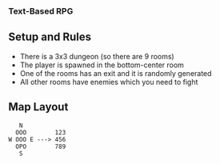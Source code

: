 ### Text-Based RPG

## Setup and Rules
* There is a 3x3 dungeon (so there are 9 rooms)
* The player is spawned in the bottom-center room
* One of the rooms has an exit and it is randomly generated
* All other rooms have enemies which you need to fight

## Map Layout
```
   N
  OOO        123
W OOO E ---> 456
  OPO        789
   S
```
